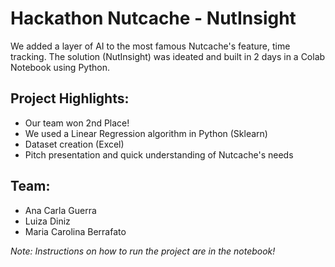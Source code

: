 # Hackathon Nutcache - NutInsight

We added a layer of AI to the most famous Nutcache's feature, time tracking. The solution (NutInsight) was ideated and built in 2 days in a Colab Notebook using Python.

## Project Highlights:

- Our team won 2nd Place!
- We used a Linear Regression algorithm in Python (Sklearn)
- Dataset creation (Excel)
- Pitch presentation and quick understanding of Nutcache's needs

## Team:

- Ana Carla Guerra
- Luiza Diniz
- Maria Carolina Berrafato

_Note: Instructions on how to run the project are in the notebook!_
